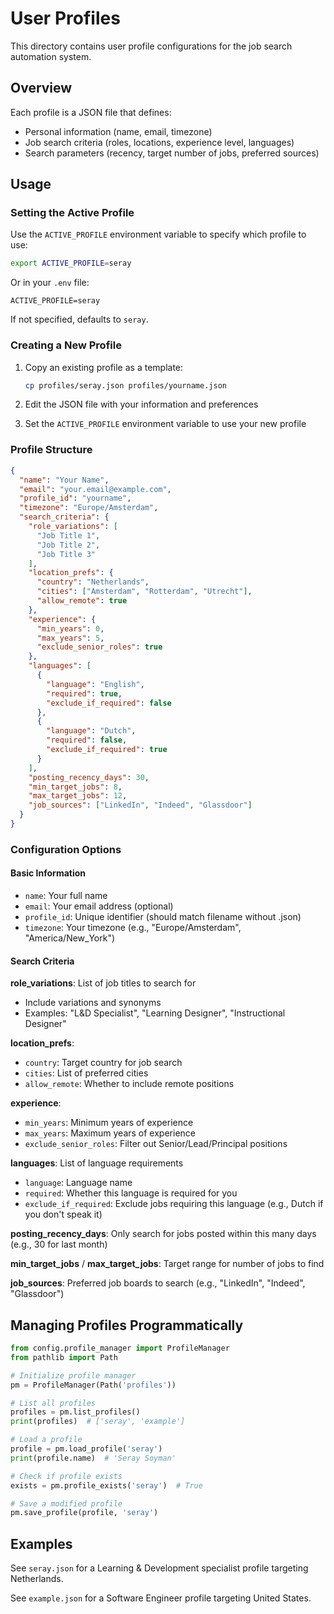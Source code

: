 # User Profiles

This directory contains user profile configurations for the job search automation system.

## Overview

Each profile is a JSON file that defines:
- Personal information (name, email, timezone)
- Job search criteria (roles, locations, experience level, languages)
- Search parameters (recency, target number of jobs, preferred sources)

## Usage

### Setting the Active Profile

Use the `ACTIVE_PROFILE` environment variable to specify which profile to use:

```bash
export ACTIVE_PROFILE=seray
```

Or in your `.env` file:

```
ACTIVE_PROFILE=seray
```

If not specified, defaults to `seray`.

### Creating a New Profile

1. Copy an existing profile as a template:
   ```bash
   cp profiles/seray.json profiles/yourname.json
   ```

2. Edit the JSON file with your information and preferences

3. Set the `ACTIVE_PROFILE` environment variable to use your new profile

### Profile Structure

```json
{
  "name": "Your Name",
  "email": "your.email@example.com",
  "profile_id": "yourname",
  "timezone": "Europe/Amsterdam",
  "search_criteria": {
    "role_variations": [
      "Job Title 1",
      "Job Title 2",
      "Job Title 3"
    ],
    "location_prefs": {
      "country": "Netherlands",
      "cities": ["Amsterdam", "Rotterdam", "Utrecht"],
      "allow_remote": true
    },
    "experience": {
      "min_years": 0,
      "max_years": 5,
      "exclude_senior_roles": true
    },
    "languages": [
      {
        "language": "English",
        "required": true,
        "exclude_if_required": false
      },
      {
        "language": "Dutch",
        "required": false,
        "exclude_if_required": true
      }
    ],
    "posting_recency_days": 30,
    "min_target_jobs": 8,
    "max_target_jobs": 12,
    "job_sources": ["LinkedIn", "Indeed", "Glassdoor"]
  }
}
```

### Configuration Options

#### Basic Information
- `name`: Your full name
- `email`: Your email address (optional)
- `profile_id`: Unique identifier (should match filename without .json)
- `timezone`: Your timezone (e.g., "Europe/Amsterdam", "America/New_York")

#### Search Criteria

**role_variations**: List of job titles to search for
- Include variations and synonyms
- Examples: "L&D Specialist", "Learning Designer", "Instructional Designer"

**location_prefs**:
- `country`: Target country for job search
- `cities`: List of preferred cities
- `allow_remote`: Whether to include remote positions

**experience**:
- `min_years`: Minimum years of experience
- `max_years`: Maximum years of experience
- `exclude_senior_roles`: Filter out Senior/Lead/Principal positions

**languages**: List of language requirements
- `language`: Language name
- `required`: Whether this language is required for you
- `exclude_if_required`: Exclude jobs requiring this language (e.g., Dutch if you don't speak it)

**posting_recency_days**: Only search for jobs posted within this many days (e.g., 30 for last month)

**min_target_jobs** / **max_target_jobs**: Target range for number of jobs to find

**job_sources**: Preferred job boards to search (e.g., "LinkedIn", "Indeed", "Glassdoor")

## Managing Profiles Programmatically

```python
from config.profile_manager import ProfileManager
from pathlib import Path

# Initialize profile manager
pm = ProfileManager(Path('profiles'))

# List all profiles
profiles = pm.list_profiles()
print(profiles)  # ['seray', 'example']

# Load a profile
profile = pm.load_profile('seray')
print(profile.name)  # 'Seray Soyman'

# Check if profile exists
exists = pm.profile_exists('seray')  # True

# Save a modified profile
pm.save_profile(profile, 'seray')
```

## Examples

See `seray.json` for a Learning & Development specialist profile targeting Netherlands.

See `example.json` for a Software Engineer profile targeting United States.
